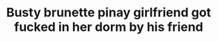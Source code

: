 ---
layout: post
title: Busty brunette pinay girlfriend got fucked in her dorm by his friend
duration: '03:13'
view: 315
rate: 2
video: 'https://flashservice.xvideos.com/embedframe/23979646'
category: 
 - amateur
 - beautiful
 - brunette
 - caught
 - curvy
 - pinay-interracial
 - pinay
 - pov
 - rough
 - student
tags: 
 - pinay-sex
priority: 0.9
changefreq: daily
---